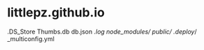 # littlepz.github.io
.DS_Store
Thumbs.db
db.json
*.log
node_modules/
public/
.deploy*/
_multiconfig.yml
